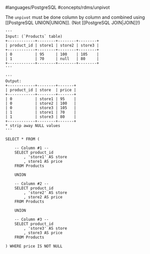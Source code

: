 #languages/PostgreSQL #concepts/rdms/unpivot

The `unpivot` must be done column by column and combined using [[PostgreSQL UNION|UNION]]. (Not [[PostgreSQL JOIN|JOIN]]!)

```postgresql
'''
Input: (`Products` table)
+------------+--------+--------+--------+
| product_id | store1 | store2 | store3 |
+------------+--------+--------+--------+
| 0          | 95     | 100    | 105    |
| 1          | 70     | null   | 80     |
+------------+--------+--------+--------+
'''

'''
Output:
+------------+--------+-------+
| product_id | store  | price |
+------------+--------+-------+
| 0          | store1 | 95    |
| 0          | store2 | 100   |
| 0          | store3 | 105   |
| 1          | store1 | 70    |
| 1          | store3 | 80    |
+------------+--------+-------+
* strip away NULL values
'''

SELECT * FROM (

	-- Column #1 --
	SELECT product_id
		, 'store1' AS store
		, store1 AS price
	FROM Products
	
	UNION
	
	-- Column #2 --
	SELECT product_id
		, 'store2' AS store
		, store2 AS price
	FROM Products
	
	UNION
	
	-- Column #3 --
	SELECT product_id
		, 'store3' AS store
		, store3 AS price
	FROM Products
	
) WHERE price IS NOT NULL
```